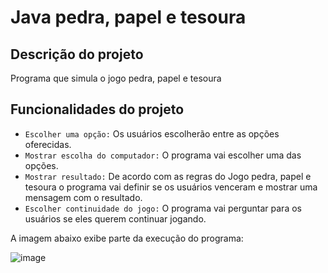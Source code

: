 # Java pedra, papel e tesoura

## Descrição do projeto
Programa que simula o jogo pedra, papel e tesoura

## Funcionalidades do projeto
- `Escolher uma opção:` Os usuários escolherão entre as opções oferecidas. 
- `Mostrar escolha do computador:` O programa vai escolher uma das opções.
- `Mostrar resultado:` De acordo com as regras do Jogo pedra, papel e tesoura o programa vai definir se os usuários venceram e mostrar uma mensagem com o resultado.
- `Escolher continuidade do jogo:` O programa vai perguntar para os usuários se eles querem continuar jogando.

A imagem abaixo exibe parte da execução do programa:

![image](https://github.com/user-attachments/assets/1036361f-8b5d-482a-bdd4-f920f6eb8745)
